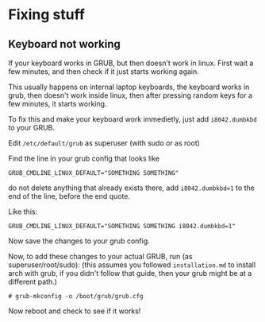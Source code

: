 # Fixing stuff

## Keyboard not working

If your keyboard works in GRUB, but then doesn't work in linux. First wait a few minutes, and then check if it just starts working again.

This usually happens on internal laptop keyboards, the keyboard works in grub, then doesn't work inside linux, then after pressing random keys for a few minutes, it starts working.

To fix this and make your keyboard work immedietly, just add `i8042.dumbkbd` to your GRUB.

Edit `/etc/default/grub` as superuser (with sudo or as root)

Find the line in your grub config that looks like
```
GRUB_CMDLINE_LINUX_DEFAULT="SOMETHING SOMETHING"
```

do not delete anything that already exists there, add `i8042.dumbkbd=1` to the end of the line, before the end quote.

Like this:
```
GRUB_CMDLINE_LINUX_DEFAULT="SOMETHING SOMETHING i8042.dumbkbd=1"
```

Now save the changes to your grub config.

Now, to add these changes to your actual GRUB, run (as superuser/root/sudo):
(this assumes you followed `installation.md` to install arch with grub, if you didn't follow that guide, then your grub might be at a different path.)
```
# grub-mkconfig -o /boot/grub/grub.cfg
```

Now reboot and check to see if it works!
